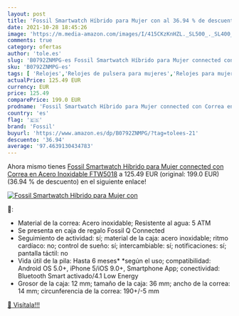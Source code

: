 ```yaml
---
layout: post
title: 'Fossil Smartwatch Híbrido para Mujer con al 36.94 % de descuento'
date: 2021-10-28 18:45:26
image: 'https://m.media-amazon.com/images/I/415CKzKnHZL._SL500_._SL400_.jpg'
comments: true
category: ofertas
author: 'tole.es'
slug: 'B0792ZNMPG-es Fossil Smartwatch Híbrido para Mujer connected con Correa...'
sku: 'B0792ZNMPG-es'
tags: [ 'Relojes','Relojes de pulsera para mujeres','Relojes para mujer','fossil','smartwatch', ]
actualPrice: 125.49 EUR
currency: EUR
price: 125.49
comparePrice: 199.0 EUR
prodname: 'Fossil Smartwatch Híbrido para Mujer connected con Correa en Acero Inoxidable FTW5018'
country: 'es'
flag: '🇪🇸'
brand: 'Fossil'
buyurl: 'https://www.amazon.es/dp/B0792ZNMPG/?tag=tolees-21'
descuento: '36.94'
average: '97.4639130434783'
---
```


Ahora mismo tienes [Fossil Smartwatch Híbrido para Mujer connected con Correa en Acero Inoxidable FTW5018](https://www.amazon.es/dp/B0792ZNMPG/?tag=tolees-21) a 125.49 EUR (original: 199.0 EUR) (36.94 %  de descuento) en el siguiente enlace!

[![Fossil Smartwatch Híbrido para Mujer con](https://m.media-amazon.com/images/I/415CKzKnHZL._SL500_._SL400_.jpg)](https://www.amazon.es/dp/B0792ZNMPG/?tag=tolees-21)

🔎:

- Material de la correa: Acero inoxidable; Resistente al agua: 5 ATM
- Se presenta en caja de regalo Fossil Q Connected
- Seguimiento de actividad: sí; material de la caja: acero inoxidable; ritmo cardíaco: no; control de sueño: sí; intercambiable: sí; notificaciones: sí; pantalla táctil: no
- Vida útil de la pila: Hasta 6 meses* *según el uso; compatibilidad: Android OS 5.0+, iPhone 5/iOS 9.0+, Smartphone App; conectividad: Bluetooth Smart activado/4.1 Low Energy
- Grosor de la caja: 12 mm; tamaño de la caja: 36 mm; ancho de la correa: 14 mm; circunferencia de la correa: 190+/-5 mm

[🛒 Visítala!!!](https://www.amazon.es/dp/B0792ZNMPG/?tag=tolees-21)
